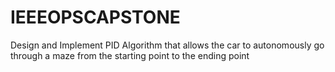 # IEEEOPSCAPSTONE
Design and Implement PID Algorithm that allows the car to autonomously go through a maze from the starting point to the ending point
